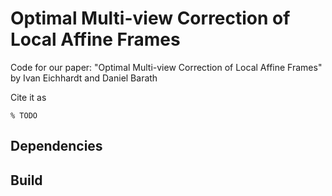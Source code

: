 # Optimal Multi-view Correction of Local Affine Frames
Code for our paper: "Optimal Multi-view Correction of Local Affine Frames" by Ivan Eichhardt and Daniel Barath

Cite it as
```
% TODO
```

Dependencies
------------

Build
-----
